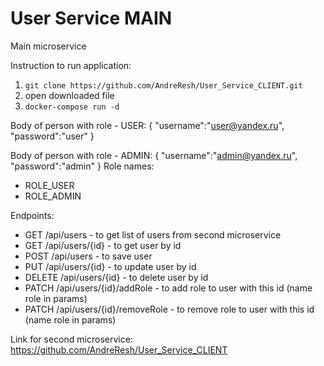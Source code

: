 # User Service MAIN

Main microservice

Instruction to run application:

1) `git clone https://github.com/AndreResh/User_Service_CLIENT.git`
2) open downloaded file
3) `docker-compose run -d`

Body of person with role - USER: 
{ 
    "username":"user@yandex.ru", 
    "password":"user" 
}

Body of person with role - ADMIN: 
{ 
    "username":"admin@yandex.ru", 
    "password":"admin" 
}
Role names:
 - ROLE_USER
 - ROLE_ADMIN

Endpoints:

- GET /api/users - to get list of users from second microservice
- GET /api/users/{id} - to get user by id
- POST /api/users - to save user
- PUT  /api/users/{id} - to update user by id
- DELETE /api/users/{id} - to delete user by id
- PATCH  /api/users/{id}/addRole - to add role to user with this id (name role in params)
- PATCH  /api/users/{id}/removeRole - to remove role to user with this id (name role in params)

Link for second microservice: https://github.com/AndreResh/User_Service_CLIENT

